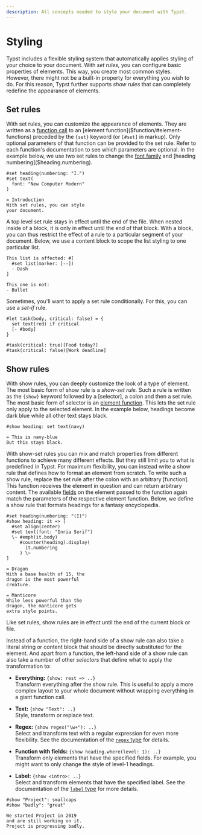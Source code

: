 ```yaml
---
description: All concepts needed to style your document with Typst.
---
```


# Styling
Typst includes a flexible styling system that automatically applies styling of
your choice to your document. With _set rules,_ you can configure basic
properties of elements. This way, you create most common styles. However, there
might not be a built-in property for everything you wish to do. For this reason,
Typst further supports _show rules_ that can completely redefine the appearance
of elements.

## Set rules
With set rules, you can customize the appearance of elements. They are written
as a [function call]($function) to an [element
function]($function/#element-functions) preceded by the `{set}` keyword (or
`[#set]` in markup). Only optional parameters of that function can be provided
to the set rule. Refer to each function's documentation to see which parameters
are optional. In the example below, we use two set rules to change the
[font family]($text.font) and [heading numbering]($heading.numbering).

```example
#set heading(numbering: "I.")
#set text(
  font: "New Computer Modern"
)

= Introduction
With set rules, you can style
your document.
```

A top level set rule stays in effect until the end of the file. When nested
inside of a block, it is only in effect until the end of that block. With a
block, you can thus restrict the effect of a rule to a particular segment of
your document. Below, we use a content block to scope the list styling to one
particular list.

```example
This list is affected: #[
  #set list(marker: [--])
  - Dash
]

This one is not:
- Bullet
```

Sometimes, you'll want to apply a set rule conditionally. For this, you can use
a _set-if_ rule.

```example
#let task(body, critical: false) = {
  set text(red) if critical
  [- #body]
}

#task(critical: true)[Food today?]
#task(critical: false)[Work deadline]
```

## Show rules
With show rules, you can deeply customize the look of a type of element. The
most basic form of show rule is a _show-set rule._ Such a rule is written as the
`{show}` keyword followed by a [selector], a colon and then a set rule. The most
basic form of selector is an [element function]($function/#element-functions).
This lets the set rule only apply to the selected element. In the example below,
headings become dark blue while all other text stays black.

```example
#show heading: set text(navy)

= This is navy-blue
But this stays black.
```

With show-set rules you can mix and match properties from different functions to
achieve many different effects. But they still limit you to what is predefined
in Typst. For maximum flexibility, you can instead write a show rule that
defines how to format an element from scratch. To write such a show rule,
replace the set rule after the colon with an arbitrary [function]. This function
receives the element in question and can return arbitrary content. The available
[fields]($scripting/#fields) on the element passed to the function again match
the parameters of the respective element function. Below, we define a show rule
that formats headings for a fantasy encyclopedia.

```example
#set heading(numbering: "(I)")
#show heading: it => [
  #set align(center)
  #set text(font: "Inria Serif")
  \~ #emph(it.body)
     #counter(heading).display(
       it.numbering
     ) \~
]

= Dragon
With a base health of 15, the
dragon is the most powerful
creature.

= Manticore
While less powerful than the
dragon, the manticore gets
extra style points.
```

Like set rules, show rules are in effect until the end of the current block or
file.

Instead of a function, the right-hand side of a show rule can also take a
literal string or content block that should be directly substituted for the
element. And apart from a function, the left-hand side of a show rule can also
take a number of other _selectors_ that define what to apply the transformation
to:

- **Everything:** `{show: rest => ..}` \
  Transform everything after the show rule. This is useful to apply a more
  complex layout to your whole document without wrapping everything in a giant
  function call.

- **Text:** `{show "Text": ..}` \
  Style, transform or replace text.

- **Regex:** `{show regex("\w+"): ..}` \
  Select and transform text with a regular expression for even more flexibility.
  See the documentation of the [`regex` type]($regex) for details.

- **Function with fields:** `{show heading.where(level: 1): ..}` \
  Transform only elements that have the specified fields. For example, you might
  want to only change the style of level-1 headings.

- **Label:** `{show <intro>: ..}` \
  Select and transform elements that have the specified label. See the
  documentation of the [`label` type]($label) for more details.

```example
#show "Project": smallcaps
#show "badly": "great"

We started Project in 2019
and are still working on it.
Project is progressing badly.
```
